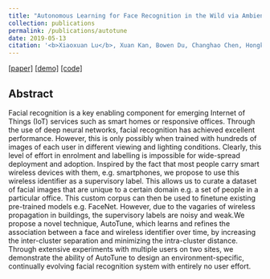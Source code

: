 ```yaml
---
title: "Autonomous Learning for Face Recognition in the Wild via Ambient Wireless Cues"
collection: publications
permalink: /publications/autotune
date: 2019-05-13
citation: '<b>Xiaoxuan Lu</b>, Xuan Kan, Bowen Du, Changhao Chen, Hongkai Wen, Andrew Markham, Niki Trigoni and John A. Stankovic. <i>In WWW 2019.</i>'
---
```

[[paper]](https://christopherlu.github.io/files/papers/[WWW2019]autotune.pdf)
[[demo]](https://youtu.be/2eXD1yHeC74)
[[code]](https://github.com/Wayfear/Autotune)

## Abstract
Facial recognition is a key enabling component for emerging Internet
of Things (IoT) services such as smart homes or responsive
offices. Through the use of deep neural networks, facial recognition
has achieved excellent performance. However, this is only possibly
when trained with hundreds of images of each user in different
viewing and lighting conditions. Clearly, this level of effort in enrolment
and labelling is impossible for wide-spread deployment and
adoption. Inspired by the fact that most people carry smart wireless
devices with them, e.g. smartphones, we propose to use this
wireless identifier as a supervisory label. This allows us to curate a
dataset of facial images that are unique to a certain domain e.g. a set
of people in a particular office. This custom corpus can then be used
to finetune existing pre-trained models e.g. FaceNet. However, due
to the vagaries of wireless propagation in buildings, the supervisory
labels are noisy and weak.We propose a novel technique, AutoTune,
which learns and refines the association between a face and wireless
identifier over time, by increasing the inter-cluster separation
and minimizing the intra-cluster distance. Through extensive experiments
with multiple users on two sites, we demonstrate the
ability of AutoTune to design an environment-specific, continually
evolving facial recognition system with entirely no user effort.